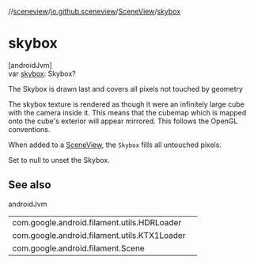 //[sceneview](../../../index.md)/[io.github.sceneview](../index.md)/[SceneView](index.md)/[skybox](skybox.md)

# skybox

[androidJvm]\
var [skybox](skybox.md): Skybox?

The Skybox is drawn last and covers all pixels not touched by geometry

The skybox texture is rendered as though it were an infinitely large cube with the camera inside it. This means that the cubemap which is mapped onto the cube's exterior will appear mirrored. This follows the OpenGL conventions.

When added to a [SceneView](index.md), the `Skybox` fills all untouched pixels.

Set to null to unset the Skybox.

## See also

androidJvm

| | |
|---|---|
| com.google.android.filament.utils.HDRLoader |  |
| com.google.android.filament.utils.KTX1Loader |  |
| com.google.android.filament.Scene |  |
